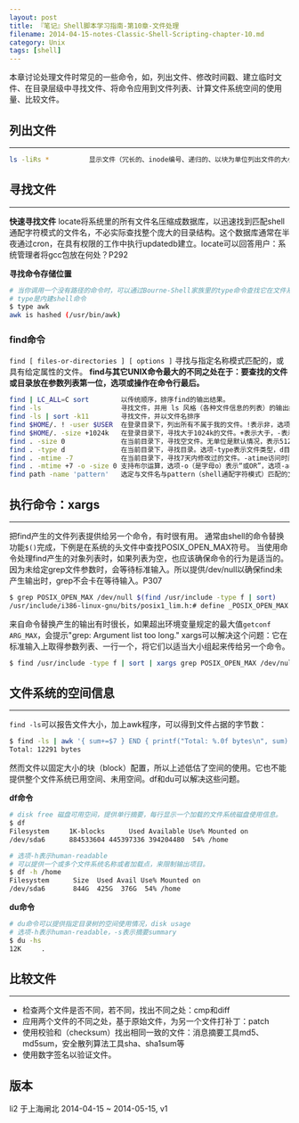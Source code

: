 ```yaml
---
layout: post
title: 『笔记』Shell脚本学习指南-第10章-文件处理
filename: 2014-04-15-notes-Classic-Shell-Scripting-chapter-10.md
category: Unix
tags: [shell]
---
```


本章讨论处理文件时常见的一些命令，如，列出文件、修改时间戳、建立临时文件、在目录层级中寻找文件、将命令应用到文件列表、计算文件系统空间的使用量、比较文件。

 
## 列出文件

------
 
```bash
ls -liRs *          显示文件（冗长的、inode编号、递归的、以块为单位列出文件的大小）
``` 
 
<!-- more -->

## 寻找文件

------

**快速寻找文件**
locate将系统里的所有文件名压缩成数据库，以迅速找到匹配shell通配字符模式的文件名，不必实际查找整个庞大的目录结构。这个数据库通常在半夜通过cron，在具有权限的工作中执行updatedb建立。locate可以回答用户：系统管理者将gcc包放在何处？P292
 
**寻找命令存储位置**
 
```bash
# 当你调用一个没有路径的命令时，可以通过Bourne-Shell家族里的type命令查找它在文件系统里的位置。
# type是内建shell命令
$ type awk
awk is hashed (/usr/bin/awk)
```

### find命令

`find [ files-or-directories ] [ options ]` 寻找与指定名称模式匹配的，或具有给定属性的文件。
**find与其它UNIX命令最大的不同之处在于：要查找的文件或目录放在参数列表第一位，选项或操作在命令行最后。**

```bash 
find | LC_ALL=C sort        以传统顺序，排序find的输出结果。
find -ls                    寻找文件，并用 ls 风格（各种文件信息的列表）的输出结果
find -ls | sort -k11        寻找文件，并以文件名排序
find $HOME/. ! -user $USER  在登录目录下，列出所有不属于我的文件。!表示非，选项-user指定某用户的文件。
find $HOME/. -size +1024k   在登录目录下，寻找大于1024k的文件。+表示大于，-表示小于，无符号表示等于。
find . -size 0              在当前目录下，寻找空文件。无单位是默认情况，表示512Bytes。
find . -type d              在当前目录下，寻找目录。选项-type表示文件类型，d目录，f文件，l符号连接。
find . -mtime -7            在当前目录下，寻找7天内修改过的文件。-atime访问时间，-ctime是inode变更时间。符号表示在7天内，+号表示超过7天，无符号表示整好7天。
find . -mtime +7 -o -size 0 支持布尔运算，选项-o（是字母o）表示“或OR”，选项-a表示“与AND”。
find path -name 'pattern'   选定与文件名与pattern（shell通配字符模式）匹配的文件。
```
 
 
## 执行命令：xargs

------

把find产生的文件列表提供给另一个命令，有时很有用。
通常由shell的命令替换功能`$()`完成，下例是在系统的头文件中查找POSIX_OPEN_MAX符号。
当使用命令处理find产生的对象列表时，如果列表为空，也应该确保命令的行为是适当的。因为未给定grep文件参数时，会等待标准输入。所以提供/dev/null以确保find未产生输出时，grep不会卡在等待输入。P307

```bash 
$ grep POSIX_OPEN_MAX /dev/null $(find /usr/include -type f | sort)
/usr/include/i386-linux-gnu/bits/posix1_lim.h:# define _POSIX_OPEN_MAX  20
```
 
来自命令替换产生的输出有时很长，如果超出环境变量规定的最大值`getconf ARG_MAX`，会提示"grep: Argument list too long."
xargs可以解决这个问题：它在标准输入上取得参数列表、一行一个，将它们以适当大小组起来传给另一个命令。
 
```bash
$ find /usr/include -type f | sort | xargs grep POSIX_OPEN_MAX /dev/null
``` 
 
 
## 文件系统的空间信息

------

`find -ls`可以报告文件大小，加上awk程序，可以得到文件占据的字节数：

```bash 
$ find -ls | awk '{ sum+=$7 } END { printf("Total: %.0f bytes\n", sum) }'
Total: 12291 bytes
```
 
然而文件以固定大小的块（block）配置，所以上述低估了空间的使用。它也不能提供整个文件系统已用空间、未用空间。df和du可以解决这些问题。
 
**df命令**

```bash 
# disk free 磁盘可用空间，提供单行摘要，每行显示一个加载的文件系统磁盘使用信息。
$ df
Filesystem     1K-blocks      Used Available Use% Mounted on
/dev/sda6      884533604 445397336 394204480  54% /home

# 选项-h表示human-readable
# 可以提供一个或多个文件系统名称或者加载点，来限制输出项目。
$ df -h /home
Filesystem      Size  Used Avail Use% Mounted on
/dev/sda6       844G  425G  376G  54% /home
```
 
**du命令**

```bash 
# du命令可以提供指定目录树的空间使用情况，disk usage
# 选项-h表示human-readable，-s表示摘要summary
$ du -hs
12K     .
``` 
 
## 比较文件

------
 
- 检查两个文件是否不同，若不同，找出不同之处：cmp和diff
- 应用两个文件的不同之处，基于原始文件，为另一个文件打补丁：patch
- 使用校验和（checksum）找出相同一致的文件：消息摘要工具md5、md5sum，安全散列算法工具sha、sha1sum等
- 使用数字签名以验证文件。



## 版本
li2 于上海闸北 
2014-04-15 ~ 2014-05-15, v1

